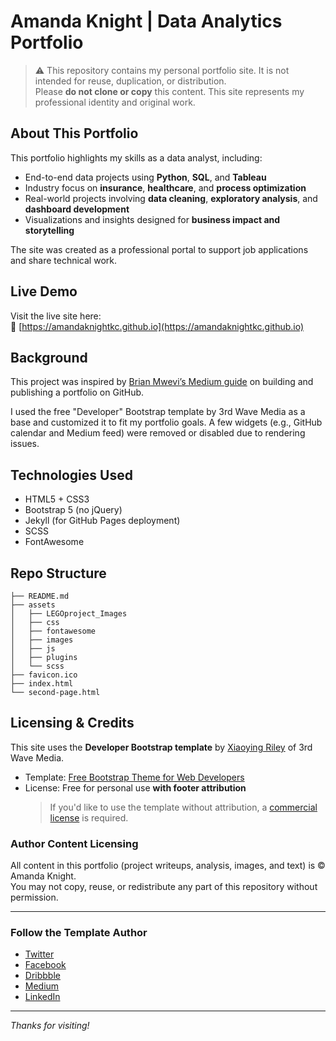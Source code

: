# Amanda Knight | Data Analytics Portfolio

> ⚠️ This repository contains my personal portfolio site. It is not intended for reuse, duplication, or distribution.  
> Please **do not clone or copy** this content. This site represents my professional identity and original work.

## About This Portfolio

This portfolio highlights my skills as a data analyst, including:

- End-to-end data projects using **Python**, **SQL**, and **Tableau**
- Industry focus on **insurance**, **healthcare**, and **process optimization**
- Real-world projects involving **data cleaning**, **exploratory analysis**, and **dashboard development**
- Visualizations and insights designed for **business impact and storytelling**

The site was created as a professional portal to support job applications and share technical work.

## Live Demo

Visit the live site here:  
🔗 [https://amandaknightkc.github.io](https://amandaknightkc.github.io)

## Background

This project was inspired by [Brian Mwevi’s Medium guide](https://medium.com/@brianmwevi/8-steps-to-publish-your-portfolio-on-github-9d6e6e3d2e84) on building and publishing a portfolio on GitHub.

I used the free "Developer" Bootstrap template by 3rd Wave Media as a base and customized it to fit my portfolio goals. A few widgets (e.g., GitHub calendar and Medium feed) were removed or disabled due to rendering issues.

## Technologies Used

- HTML5 + CSS3
- Bootstrap 5 (no jQuery)
- Jekyll (for GitHub Pages deployment)
- SCSS
- FontAwesome

## Repo Structure

```
├── README.md
├── assets
│   ├── LEGOproject_Images
│   ├── css
│   ├── fontawesome
│   ├── images
│   ├── js
│   ├── plugins
│   └── scss
├── favicon.ico
├── index.html
└── second-page.html
```

## Licensing & Credits

This site uses the **Developer Bootstrap template** by [Xiaoying Riley](https://twitter.com/3rdwave_themes) of 3rd Wave Media.

- Template: [Free Bootstrap Theme for Web Developers](https://themes.3rdwavemedia.com/bootstrap-templates/resume/free-bootstrap-theme-for-web-developers/)
- License: Free for personal use **with footer attribution**  
  > If you'd like to use the template without attribution, a [commercial license](https://themes.3rdwavemedia.com/bootstrap-templates/resume/free-bootstrap-theme-for-web-developers/) is required.

### Author Content Licensing

All content in this portfolio (project writeups, analysis, images, and text) is © Amanda Knight.  
You may not copy, reuse, or redistribute any part of this repository without permission.

---

### Follow the Template Author

- [Twitter](https://twitter.com/3rdwave_themes)
- [Facebook](https://www.facebook.com/3rdwavethemes/)
- [Dribbble](https://dribbble.com/Xiaoying)
- [Medium](https://medium.com/@3rdwave_themes)
- [LinkedIn](https://uk.linkedin.com/in/xiaoying)

---

_Thanks for visiting!_
